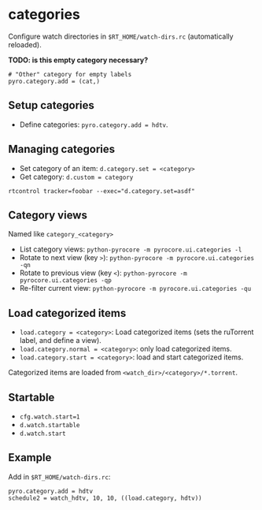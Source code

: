 # categories

Configure watch directories in `$RT_HOME/watch-dirs.rc` (automatically reloaded).

**TODO: is this empty category necessary?**

```
# "Other" category for empty labels
pyro.category.add = (cat,)
```

## Setup categories

- Define categories: `pyro.category.add = hdtv`.

## Managing categories

- Set category of an item: `d.category.set = <category>`
- Get category: `d.custom = category`

```
rtcontrol tracker=foobar --exec="d.category.set=asdf"
```

## Category views

Named like `category_<category>`

- List category views:              `python-pyrocore -m pyrocore.ui.categories -l`
- Rotate to next view (key `>`):      `python-pyrocore -m pyrocore.ui.categories -qn`
- Rotate to previous view (key `<`):  `python-pyrocore -m pyrocore.ui.categories -qp`
- Re-filter current view:           `python-pyrocore -m pyrocore.ui.categories -qu`

## Load categorized items

- `load.category = <category>`: Load categorized items (sets the ruTorrent label, and define a view).
- `load.category.normal = <category>`: only load categorized items.
- `load.category.start = <category>`: load and start categorized items.

Categorized items are loaded from `<watch_dir>/<category>/*.torrent`.

## Startable

- `cfg.watch.start=1`
- `d.watch.startable`
- `d.watch.start`

## Example

Add in `$RT_HOME/watch-dirs.rc`:

```
pyro.category.add = hdtv
schedule2 = watch_hdtv, 10, 10, ((load.category, hdtv))
```
